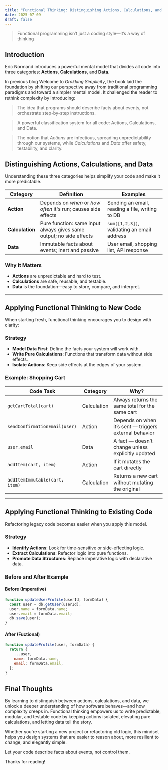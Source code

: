 ```yaml
---
title: "Functional Thinking: Distinguishing Actions, Calculations, and Data"
date: 2025-07-09
draft: false
---
```


> Functional programming isn’t just a coding style—it’s a way of thinking

## Introduction

Eric Normand introduces a powerful mental model that divides all code into three categories: **Actions**, **Calculations**, and **Data**.

In previous blog Welcome to _Grokking Simplicity_, the book laid the foundation by shifting our perspective away from traditional programming paradigms and toward a simpler mental model. It challenged the reader to rethink complexity by introducing:

> The idea that programs should describe facts about events, not orchestrate step-by-step instructions.

> A powerful classification system for all code: Actions, Calculations, and Data.

> The notion that _Actions_ are infectious, spreading unpredictability through our systems, while _Calculations_ and _Data_ offer safety, testability, and clarity.

## Distinguishing Actions, Calculations, and Data

Understanding these three categories helps simplify your code and make it more predictable.

| Category        | Definition                                                          | Examples                                        |
| --------------- | ------------------------------------------------------------------- | ----------------------------------------------- |
| **Action**      | Depends on _when_ or _how often_ it's run; causes side effects      | Sending an email, reading a file, writing to DB |
| **Calculation** | Pure function: same input always gives same output; no side effects | `sum([1,2,3])`, validating an email address     |
| **Data**        | Immutable facts about events; inert and passive                     | User email, shopping list, API response         |

### Why It Matters

- **Actions** are unpredictable and hard to test.
- **Calculations** are safe, reusable, and testable.
- **Data** is the foundation—easy to store, compare, and interpret.

---

## Applying Functional Thinking to New Code

When starting fresh, functional thinking encourages you to design with clarity:

### Strategy

- **Model Data First**: Define the facts your system will work with.
- **Write Pure Calculations**: Functions that transform data without side effects.
- **Isolate Actions**: Keep side effects at the edges of your system.

### Example: Shopping Cart

| Code Task                      | Category    | Why?                                                   |
| ------------------------------ | ----------- | ------------------------------------------------------ |
| `getCartTotal(cart)`           | Calculation | Always returns the same total for the same cart        |
| `sendConfirmationEmail(user)`  | Action      | Depends on when it’s sent — triggers external behavior |
| `user.email`                   | Data        | A fact — doesn’t change unless explicitly updated      |
| `addItem(cart, item)`          | Action      | If it mutates the cart directly                        |
| `addItemImmutable(cart, item)` | Calculation | Returns a new cart without mutating the original       |

---

## Applying Functional Thinking to Existing Code

Refactoring legacy code becomes easier when you apply this model.

### Strategy

- **Identify Actions**: Look for time-sensitive or side-effecting logic.
- **Extract Calculations**: Refactor logic into pure functions.
- **Promote Data Structures**: Replace imperative logic with declarative data.

### Before and After Example

#### Before (Imperative)

```js
function updateUserProfile(userId, formData) {
  const user = db.getUser(userId);
  user.name = formData.name;
  user.email = formData.email;
  db.save(user);
}
```

#### After (Fuctional)

```js
function updateProfile(user, formData) {
  return {
    ...user,
    name: formData.name,
    email: formData.email,
  };
}
```

## Final Thoughts

By learning to distinguish between actions, calculations, and data, we unlock a deeper understanding of how software behaves—and how complexity creeps in. Functional thinking empowers us to write predictable, modular, and testable code by keeping actions isolated, elevating pure calculations, and letting data tell the story.

Whether you're starting a new project or refactoring old logic, this mindset helps you design systems that are easier to reason about, more resilient to change, and elegantly simple.

Let your code describe facts about events, not control them.

Thanks for reading!
